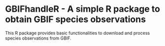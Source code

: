 # GBIFhandleR - A simple R package to obtain GBIF species observations

This R package provides basic functionalities to download and process species observations from GBIF.
